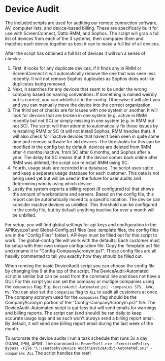 # Device Audit

The included scripts are used for auditing our remote connection software, AV, computer lists, and device-based billing. These are specifically built for use with ScreenConnect, Datto RMM, and Sophos. The script will grab a full list of devices from each of the 3 systems, then compares them and matches each device together as best it can to make a full list of all devices.

After the script has obtained a full list of devices it will run a series of checks: 
1. First, it looks for any duplicate devices; if it finds any in RMM or ScreenConnect it will automatically remove the one that was seen less recently. It will not remove Sophos duplicates as Sophos does not like duplicates being removed. 
2. Next, it searches for any devices that seem to be under the wrong company based on naming conventions. If something is named weirdly but is correct, you can whitelist it in the config. Otherwise it will alert you and you can manually move the device into the correct organization. 
3. The third set of checks are for issues with one system or another. It will look for devices that are broken in one system (e.g. active in RMM recently but not SC) or simply missing in one system (e.g. in RMM but not SC). The script will then attempt to automatically fix these issues by reinstalling RMM or SC (it will not install Sophos, RMM handles that). It will also check for inactive devices that haven't been seen in quite some time and remove software for old devices. The thresholds for this can be modified in the config but by default, devices are deleted from RMM after 4 months inactive, from SC after 6 months, and Sophos after a year. The delay for SC means that if the device comes back online after RMM was deleted, the script can reinstall RMM using SC.
4. Fourth, usage stats are recorded in a database. The script uses sqlite and keep a separate usage database for each customer. This data is not being used yet but will be used in the future for user audits and determining who is using which device. 
5. Lastly the system exports a billing report (if configured to) that shows the amount of workstations and servers. Based on the config file, this report can be automatically moved to a specific location. The device can consider inactive devices as unbilled. This threshold can be configured in the config file, but by default anything inactive for over a month will be unbilled.

For setup, you will find global settings for api keys and configuration in the APIKeys.ps1 and Global-Config.ps1 files (see .template files, the config files are in the "Config Files" folder). APIKeys must be filled out for this script to work. The global-config file will work with the defaults. Each customer must be setup with their own unique configuration file. Copy the Template.ps1 file and rename it to "Config-CompanyAcronym.ps1". These config files are all heavily commented to tell you exactly how they should be filled out.

When running the basic DeviceAudit script you can choose the config file by changing line 9 at the top of the script. The DeviceAudit-Automated script is similar but can be used from the command line and does not have a GUI. For this script you can set the company or multiple companies using the `companies` flag. E.g. `DeviceAudit-Automated.ps1 -companies STS, AVA, MV`. You can also set the `companies` flag to `ALL` to audit all customers at once. The company acronym used for the `companies` flag should be the CompanyAcronym portion of the "Config-CompanyAcronym.ps1" file. The DeviceAudit-Automated script is gui-less but will send emails for warnings and billing reports. The script can (and should) be ran daily to keep accurate usage logs and as such won't always send a billing report email. By default, it will send one billing report email during the last week of the month.

To automate the device audits I run a task schedule that runs 3x a day (10AM, 1PM, 4PM). The command is: `PowerShell.exe -ExecutionPolicy Bypass -File "C:\seatosky\Device Audit\DeviceAudit-Automated.ps1" -companies ALL` The script handles the rest!